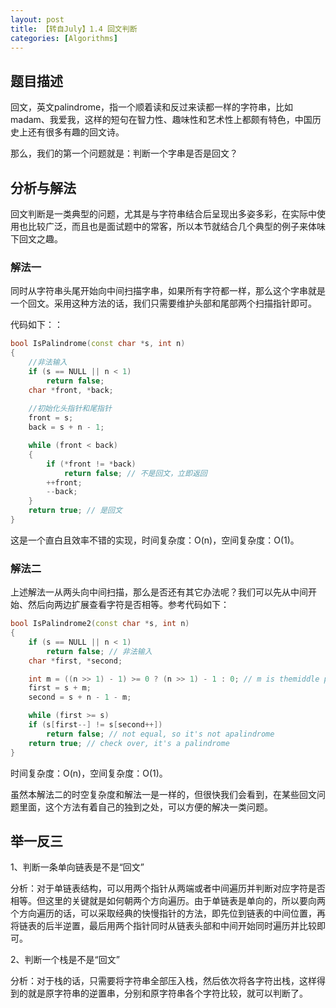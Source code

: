 ```yaml
---
layout: post
title: 【转自July】1.4 回文判断
categories: [Algorithms]
---
```


## 题目描述

回文，英文palindrome，指一个顺着读和反过来读都一样的字符串，比如madam、我爱我，这样的短句在智力性、趣味性和艺术性上都颇有特色，中国历史上还有很多有趣的回文诗。

那么，我们的第一个问题就是：判断一个字串是否是回文？

## 分析与解法

回文判断是一类典型的问题，尤其是与字符串结合后呈现出多姿多彩，在实际中使用也比较广泛，而且也是面试题中的常客，所以本节就结合几个典型的例子来体味下回文之趣。

### 解法一

同时从字符串头尾开始向中间扫描字串，如果所有字符都一样，那么这个字串就是一个回文。采用这种方法的话，我们只需要维护头部和尾部两个扫描指针即可。

代码如下：：

```cpp
bool IsPalindrome(const char *s, int n)
{
	//非法输入
	if (s == NULL || n < 1) 
		return false;   
	char *front, *back;
	
	//初始化头指针和尾指针
	front = s; 
	back = s + n - 1; 

	while (front < back) 
	{
		if (*front != *back)
			return false; // 不是回文，立即返回  
		++front;
		--back;
	}
	return true; // 是回文  
}
```

这是一个直白且效率不错的实现，时间复杂度：O(n)，空间复杂度：O(1)。


### 解法二

上述解法一从两头向中间扫描，那么是否还有其它办法呢？我们可以先从中间开始、然后向两边扩展查看字符是否相等。参考代码如下：

```cpp
bool IsPalindrome2(const char *s, int n)
{
	if (s == NULL || n < 1) 
		return false; // 非法输入  
	char *first, *second;

	int m = ((n >> 1) - 1) >= 0 ? (n >> 1) - 1 : 0; // m is themiddle point of s      
	first = s + m; 
	second = s + n - 1 - m;

	while (first >= s)
	if (s[first--] != s[second++]) 
		return false; // not equal, so it's not apalindrome  
	return true; // check over, it's a palindrome  
}
```
时间复杂度：O(n)，空间复杂度：O(1)。

虽然本解法二的时空复杂度和解法一是一样的，但很快我们会看到，在某些回文问题里面，这个方法有着自己的独到之处，可以方便的解决一类问题。

## 举一反三
  
1、判断一条单向链表是不是“回文”  

分析：对于单链表结构，可以用两个指针从两端或者中间遍历并判断对应字符是否相等。但这里的关键就是如何朝两个方向遍历。由于单链表是单向的，所以要向两个方向遍历的话，可以采取经典的快慢指针的方法，即先位到链表的中间位置，再将链表的后半逆置，最后用两个指针同时从链表头部和中间开始同时遍历并比较即可。

2、判断一个栈是不是“回文”  

分析：对于栈的话，只需要将字符串全部压入栈，然后依次将各字符出栈，这样得到的就是原字符串的逆置串，分别和原字符串各个字符比较，就可以判断了。
